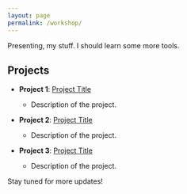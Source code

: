 ```yaml
---
layout: page
permalink: /workshop/
---
```


Presenting, my stuff. I should learn some more tools. 


## Projects

- **Project 1**: [Project Title](#)
  - Description of the project.

- **Project 2**: [Project Title](#)
  - Description of the project.

- **Project 3**: [Project Title](#)
  - Description of the project.

Stay tuned for more updates!